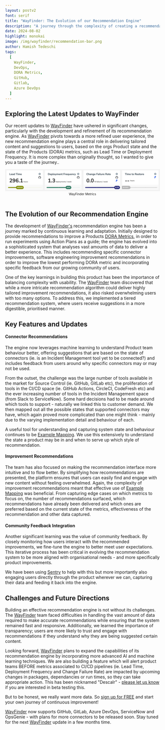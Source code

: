 ```yaml
---
layout: postv2
font: serif
title: "WayFinder: The Evolution of our Recommendation Engine"
description: "A journey through the complexity of creating a recommendation engine to foster high performing software teams"
date: 2024-08-02
highlight: monokai
image: /img/wayfinder/recommendation-bar.png
author: Hamish Tedeschi
tags:
  [
    WayFinder,
    DevOps,
    DORA Metrics,
    GitHub,
    Gitlab,
    Azure DevOps
  ]
---
```


## Exploring the Latest Updates to WayFinder

Our recent updates to [WayFinder](https://app.wayfinder.ninja) have ushered in significant changes, particularly with the development and refinement of its recommendation engine. As [WayFinder](https://app.wayfinder.ninja) pivots towards a more refined user experience, the new recommendation engine plays a central role in delivering tailored content and suggestions to users, based on the orgs Product state and the state of the Products (DORA) metrics, such as Lead Time or Deployment Frequency. It is more complex than originally thought, so I wanted to give you a taste of the journey..

<div>
  <img src="/img/wayfinder/dora_metrics1.png"/>
  <center style="font-size:10px">WayFinder Metrics</center>
  <br />
</div>



## The Evolution of our Recommendation Engine

The development of [WayFinder's](https://app.wayfinder.ninja) recommendation engine has been a journey marked by continuous learning and adaptation. Initially designed to provide recommendations to improve a Products <a href="https://dora.dev/">DORA Metrics</a>, in order to run experiments using Action Plans as a guide; the engine has evolved into a sophisticated system that analyses vast amounts of data to deliver a better experience. This includes recommending specific connector improvements, software engineering improvement recommendations in order to improve the lowest performing DORA metric and incorporating specific feedback from our growing community of users.

One of the key learnings in building this product has been the importance of balancing complexity with usability. The [WayFinder](https://app.wayfinder.ninja) team discovered that while a more intricate recommendation algorithm could deliver highly tailored improvement recommendations, it also risked overwhelming users with too many options. To address this, we implemented a tiered recommendation system, where users receive suggestions in a more digestible, prioritised manner.

## Key Features and Updates

#### Connector Recommendations
The engine now leverages machine learning to understand Product team behaviour better, offering suggestions that are based on the state of connectors (ie. is an Incident Management tool yet to be connected?) and includes feedback from users around why specific connectors may or may not be used.

From the outset, the challenge was the large number of tools available in the market for Source Control (ie. GitHub, GitLab etc), the proliferation of tools in the CI/CD space (ie. GitHub Actions, CircleCI, CodeFresh etc) and the ever increasing number of tools in the Incident Management space (from Slack to ServiceNow). Some hard decisions had to be made around which tools to support - naturally we linked this to customer demand. We then mapped out all the possible states that supported connectors may have, which again proved more complicated than one might think - mainly due to the varying implementation detail and behaviour of each. 

A useful tool for understanding and capturing system state and behaviour continues to be <a href="https://blog.mechanicalrock.io/2023/03/21/example-mapping-in-practice">Example Mapping</a>. We use this extensively to understand the state a product may be in and when to serve up which style of recommendation. 

#### Improvement Recommendations
The team has also focused on making the recommendation interface more intuitive and to flow better. By simplifying how recommendations are presented, the platform ensures that users can easily find and engage with new content without feeling overwhelmed. Again, the complexity of improvement recommendations meant that effective use of <a href="https://blog.mechanicalrock.io/2023/03/21/example-mapping-in-practice">Example Mapping</a> was beneficial. From capturing edge cases on which metrics to focus on, the number of recommendations surfaced, which recommendations have already been delivered and which ones are preferred based on the current state of the metrics, effectiveness of the recommendation and other data captured. 

#### Community Feedback Integration
Another significant learning was the value of community feedback. By closely monitoring how users interact with the recommended improvements, we fine-tune the engine to better meet user expectations. This iterative process has been critical in evolving the recommendation system to be more aligned with organisational needs - and more specifically product improvements. 

We have been using <a href="https://sentry.io/welcome/">Sentry</a> to help with this but more importantly also engaging users directly through the product wherever we can, capturing their data and feeding it back into the engine.

## Challenges and Future Directions

Building an effective recommendation engine is not without its challenges. The [WayFinder](https://app.wayfinder.ninja) team faced difficulties in handling the vast amount of data required to make accurate recommendations while ensuring that the system remained fast and responsive. Additionally, we learned the importance of transparency; users are more likely to trust and engage with recommendations if they understand why they are being suggested certain content.

Looking forward, [WayFinder](https://app.wayfinder.ninja) plans to expand the capabilities of its recommendation engine by incorporating more advanced AI and machine learning techniques. We are also building a feature which will alert product teams BEFORE metrics associated to CI/CD pipelines (ie. Lead Time, Deployment Frequency and Change Failure Rate) are impacted by upcoming changes in packages, dependancies or run times, so they can take appropriate action. This has been nicknamed "Descalr" - [please let us know](mailto:contact@app.wayfinder.ninja) if you are interested in beta testing this. 

But to be honest, we really want more data. So [sign up for FREE](https://app.wayfinder.ninja/signup) and start your own journey of continuous improvement!

[WayFinder](https://app.wayfinder.ninja) now supports GitHub, GitLab, Azure DevOps, ServiceNow and OpsGenie - with plans for more connectors to be released soon. Stay tuned for the next [WayFinder](https://app.wayfinder.ninja) update in a few months time.